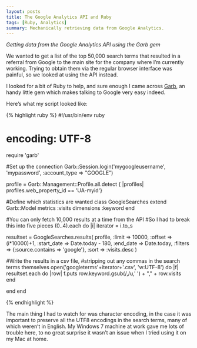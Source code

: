 ```yaml
---
layout: posts
title: The Google Analytics API and Ruby
tags: [Ruby, Analytics]
summary: Mechanically retrieving data from Google Analytics.
---
```


*Getting data from the Google Analytics API using the Garb gem*

We wanted to get a list of the top 50,000 search terms that resulted in a referral from Google to the main site for the company where I’m currently working. Trying to obtain them via the regular browser interface was painful, so we looked at using the API instead.

I looked for a bit of Ruby to help, and sure enough I came across [Garb](https://github.com/vigetlabs/garb), an handy little gem which makes talking to Google very easy indeed.

Here’s what my script looked like:

{% highlight ruby %}
#!/usr/bin/env ruby
# encoding: UTF-8

require 'garb'

#Set up the connection
Garb::Session.login('mygoogleusername', 'mypassword', :account_type => "GOOGLE")

profile = Garb::Management::Profile.all.detect {
  |profiles| profiles.web_property_id == 'UA-myid'}

#Define which statistics are wanted
class GoogleSearches
  extend Garb::Model
  metrics :visits
  dimensions :keyword
end

#You can only fetch 10,000 results at a time from the API
#So I had to break this into five pieces
(0..4).each do |i|
  iterator = i.to_s
  
  resultset = GoogleSearches.results(
    profile, 
    :limit => 10000,
    :offset => (i*10000)+1,
    :start_date =>  Date.today - 180,
    :end_date => Date.today,
    :filters => {:source.contains => 'google'},
    :sort => :visits.desc
  )

  #Write the results in a csv file, 
  #stripping out any commas in the search terms themselves
  open('googleterms'+iterator+'.csv', 'w:UTF-8') do |f|
    resultset.each do |row|
      f.puts row.keyword.gsub(/,/u,' ') + "," + row.visits
    end

  end
end

{% endhighlight %}

The main thing I had to watch for was character encoding, in the case it was important to preserve all the UTF8 encodings in the search terms, many of which weren’t in English. My Windows 7 machine at work gave me lots of trouble here, to no great surprise it wasn’t an issue when I tried using it on my Mac at home.